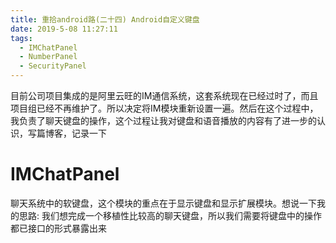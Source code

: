 ```yaml
---
title: 重拾android路(二十四) Android自定义键盘
date: 2019-5-08 11:27:11
tags:
  - IMChatPanel
  - NumberPanel
  - SecurityPanel
---
```

目前公司项目集成的是阿里云旺的IM通信系统，这套系统现在已经过时了，而且项目组已经不再维护了。所以决定将IM模块重新设置一遍。然后在这个过程中，我负责了聊天键盘的操作，这个过程让我对键盘和语音播放的内容有了进一步的认识，写篇博客，记录一下

# IMChatPanel
聊天系统中的软键盘，这个模块的重点在于显示键盘和显示扩展模块。想说一下我的思路:
我们想完成一个移植性比较高的聊天键盘，所以我们需要将键盘中的操作都已接口的形式暴露出来